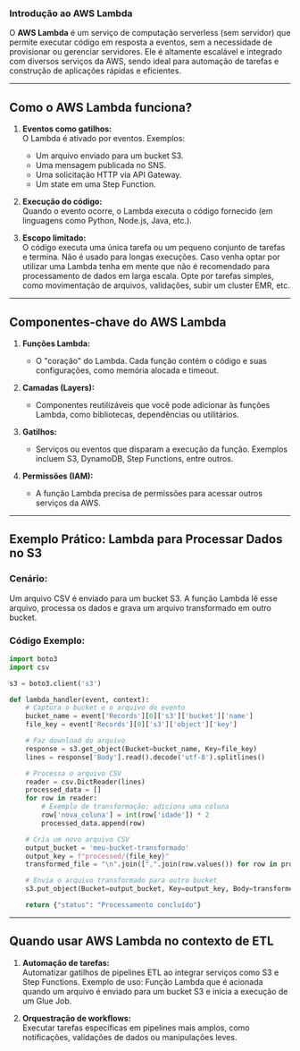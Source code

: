 ### **Introdução ao AWS Lambda**

O **AWS Lambda** é um serviço de computação serverless (sem servidor) que permite executar código em resposta a eventos, sem a necessidade de provisionar ou gerenciar servidores. Ele é altamente escalável e integrado com diversos serviços da AWS, sendo ideal para automação de tarefas e construção de aplicações rápidas e eficientes.

---

## **Como o AWS Lambda funciona?**

1. **Eventos como gatilhos:**  
   O Lambda é ativado por eventos. Exemplos:
   - Um arquivo enviado para um bucket S3.
   - Uma mensagem publicada no SNS.
   - Uma solicitação HTTP via API Gateway.
   - Um state em uma Step Function.

2. **Execução do código:**  
   Quando o evento ocorre, o Lambda executa o código fornecido (em linguagens como Python, Node.js, Java, etc.).

3. **Escopo limitado:**  
   O código executa uma única tarefa ou um pequeno conjunto de tarefas e termina. Não é usado para longas execuções. Caso venha optar por utilizar uma Lambda tenha em mente que não é recomendado para processamento de dados em larga escala. Opte por tarefas simples, como movimentação de arquivos, validações, subir um cluster EMR, etc.

---

## **Componentes-chave do AWS Lambda**

1. **Funções Lambda:**  
   - O "coração" do Lambda. Cada função contém o código e suas configurações, como memória alocada e timeout.

2. **Camadas (Layers):**  
   - Componentes reutilizáveis que você pode adicionar às funções Lambda, como bibliotecas, dependências ou utilitários.  

3. **Gatilhos:**  
   - Serviços ou eventos que disparam a execução da função. Exemplos incluem S3, DynamoDB, Step Functions, entre outros.

4. **Permissões (IAM):**  
   - A função Lambda precisa de permissões para acessar outros serviços da AWS.

---

## **Exemplo Prático: Lambda para Processar Dados no S3**

### Cenário:
Um arquivo CSV é enviado para um bucket S3. A função Lambda lê esse arquivo, processa os dados e grava um arquivo transformado em outro bucket.

### Código Exemplo:

```python
import boto3
import csv

s3 = boto3.client('s3')

def lambda_handler(event, context):
    # Captura o bucket e o arquivo do evento
    bucket_name = event['Records'][0]['s3']['bucket']['name']
    file_key = event['Records'][0]['s3']['object']['key']

    # Faz download do arquivo
    response = s3.get_object(Bucket=bucket_name, Key=file_key)
    lines = response['Body'].read().decode('utf-8').splitlines()

    # Processa o arquivo CSV
    reader = csv.DictReader(lines)
    processed_data = []
    for row in reader:
        # Exemplo de transformação: adiciona uma coluna
        row['nova_coluna'] = int(row['idade']) * 2
        processed_data.append(row)

    # Cria um novo arquivo CSV
    output_bucket = 'meu-bucket-transformado'
    output_key = f"processed/{file_key}"
    transformed_file = "\n".join([",".join(row.values()) for row in processed_data])

    # Envia o arquivo transformado para outro bucket
    s3.put_object(Bucket=output_bucket, Key=output_key, Body=transformed_file)

    return {"status": "Processamento concluído"}
```

---

## **Quando usar AWS Lambda no contexto de ETL**

1. **Automação de tarefas:**  
   Automatizar gatilhos de pipelines ETL ao integrar serviços como S3 e Step Functions. Exemplo de uso: Função Lambda que é acionada quando um arquivo é enviado para um bucket S3 e inicia a execução de um Glue Job.

2. **Orquestração de workflows:**  
   Executar tarefas específicas em pipelines mais amplos, como notificações, validações de dados ou manipulações leves.

